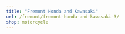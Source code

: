 ```yaml
---
title: "Fremont Honda and Kawasaki"
url: /fremont/fremont-honda-and-kawasaki-3/
shop: motorcycle
---
```

